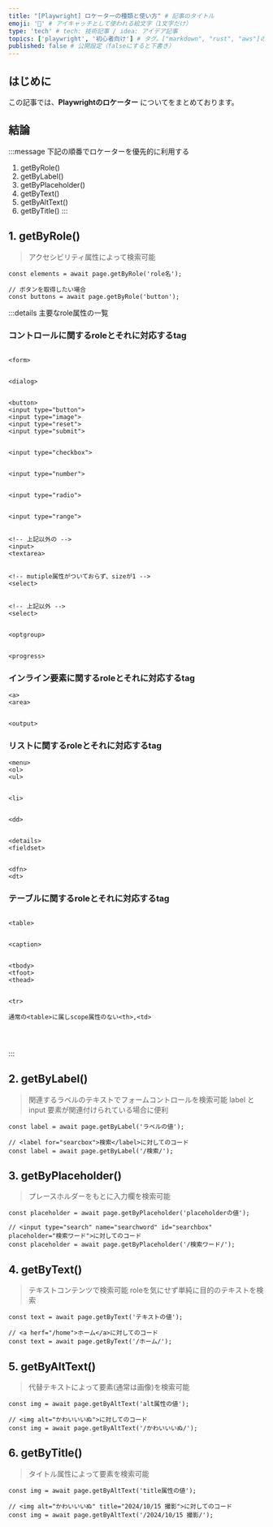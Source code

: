 ```yaml
---
title: "[Playwright] ロケーターの種類と使い方" # 記事のタイトル
emoji: '🐨' # アイキャッチとして使われる絵文字（1文字だけ）
type: 'tech' # tech: 技術記事 / idea: アイデア記事
topics: ['playwright', '初心者向け'] # タグ。["markdown", "rust", "aws"]のように指定する
published: false # 公開設定（falseにすると下書き）
---
```


## はじめに
この記事では、**Playwrightのロケーター** についてをまとめております。


## 結論
:::message
下記の順番でロケーターを優先的に利用する
1. getByRole()
2. getByLabel()
3. getByPlaceholder()
4. getByText()
5. getByAltText()
6. getByTitle()
:::


## 1. getByRole()
> アクセシビリティ属性によって検索可能

```ts: 基本的な使い方
const elements = await page.getByRole('role名');
```

```ts: サンプル
// ボタンを取得したい場合
const buttons = await page.getByRole('button');
```

:::details 主要なrole属性の一覧

### コントロールに関するroleとそれに対応するtag

```html:form

<form>
```

```html:dialog

<dialog>
```

```html:button

<button>
<input type="button">
<input type="image">
<input type="reset">
<input type="submit">
```

```html:checkbox

<input type="checkbox">
```

```html:spinbutton

<input type="number">
```

```html:radio

<input type="radio">
```

```html:slider

<input type="range">
```

```html:textboox

<!-- 上記以外の -->
<input>
<textarea>
```

```html:combobox

<!-- mutiple属性がついておらず、sizeが1 -->
<select>
```

```html:listbox

<!-- 上記以外 -->
<select>
```

```html:group

<optgroup>
```

```html:progressbar

<progress>
```

### インライン要素に関するroleとそれに対応するtag

```html:link
<a>
<area>
```

```html:status

<output>
```

### リストに関するroleとそれに対応するtag

```html:list
<menu>
<ol>
<ul>
```

```html:listitem

<li>
```

```html:definition

<dd>
```

```html:group

<details>
<fieldset>
```

```html:term

<dfn>
<dt>
```

### テーブルに関するroleとそれに対応するtag

```html:table

<table>
```

```html:caption

<caption>
```

```html:rowgroup

<tbody>
<tfoot>
<thead>
```

```html:row

<tr>
```

```html:cell
通常の<table>に属しscope属性のない<th>,<td>
```

```html:gridecll

```

```html:columnheadr

```

```html:rowheader

```

:::



## 2. getByLabel()
> 関連するラベルのテキストでフォームコントロールを検索可能
> label と input 要素が関連付けられている場合に便利

```ts: 基本的な使い方
const label = await page.getByLabel('ラベルの値');
```

```ts: サンプル
// <label for="searcbox">検索</label>に対してのコード
const label = await page.getByLabel('/検索/');
```

## 3. getByPlaceholder()
> プレースホルダーをもとに入力欄を検索可能


```ts: 基本的な使い方
const placeholder = await page.getByPlaceholder('placeholderの値');
```

```ts: サンプル
// <input type="search" name="searchword" id="searchbox" placeholder="検索ワード">に対してのコード
const placeholder = await page.getByPlaceholder('/検索ワード/');
```

## 4. getByText()
> テキストコンテンツで検索可能
> roleを気にせず単純に目的のテキストを検索

```ts: 基本的な使い方
const text = await page.getByText('テキストの値');
```

```ts: サンプル
// <a herf="/home">ホーム</a>に対してのコード
const text = await page.getByText('/ホーム/');
```

## 5. getByAltText()
> 代替テキストによって要素(通常は画像)を検索可能

```ts: 基本的な使い方
const img = await page.getByAltText('alt属性の値');
```

```ts: サンプル
// <img alt="かわいいいぬ">に対してのコード
const img = await page.getByAltText('/かわいいいぬ/');
```

## 6. getByTitle()
> タイトル属性によって要素を検索可能

```ts: 基本的な使い方
const img = await page.getByAltText('title属性の値');
```

```ts: サンプル
// <img alt="かわいいいぬ" title="2024/10/15 撮影">に対してのコード
const img = await page.getByAltText('/2024/10/15 撮影/');
```





